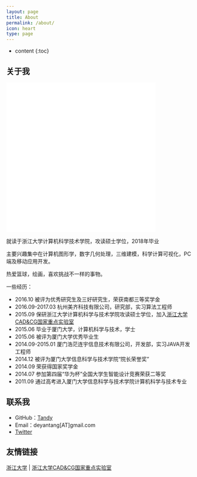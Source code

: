 ```yaml
---
layout: page
title: About
permalink: /about/
icon: heart
type: page
---
```


* content
{:toc}

## 关于我

<iframe src="{{ prepend: site.baseurl }}/images/avatar.png" style="border: 0;height: 400px;width: 400px;overflow: hidden;" frameBorder="0"></iframe>

就读于浙江大学计算机科学技术学院，攻读硕士学位，2018年毕业

主要兴趣集中在计算机图形学，数字几何处理，三维建模，科学计算可视化，PC端及移动应用开发。

热爱篮球，绘画，喜欢挑战不一样的事物。

一些经历：
* 2016.10 被评为优秀研究生及三好研究生，荣获南都三等奖学金
* 2016.09-2017.03 杭州美齐科技有限公司，研究部，实习算法工程师
* 2015.09 保研浙江大学计算机科学与技术学院攻读硕士学位，加入[浙江大学CAD&CG国家重点实验室](http://www.cad.zju.edu.cn/)
* 2015.06 毕业于厦门大学，计算机科学与技术，学士
* 2015.06 被评为厦门大学优秀毕业生
* 2014.09-2015.01 厦门浩茫连宇信息技术有限公司，开发部，实习JAVA开发工程师
* 2014.12 被评为厦门大学信息科学与技术学院“院长荣誉奖”
* 2014.09 荣获得国家奖学金
* 2014.07 参加第四届“华为杯”全国大学生智能设计竞赛荣获二等奖
* 2011.09 通过高考进入厦门大学信息科学与技术学院计算机科学与技术专业

## 联系我

* GitHub：[Tandy](https://github.com/tandy123)
* Email：deyantang[AT]gmail.com
* [Twitter](https://twitter.com/deyantang)


## 友情链接

[浙江大学](http://www.zju.edu.cn/) \| [浙江大学CAD&CG国家重点实验室](http://www.cad.zju.edu.cn/)